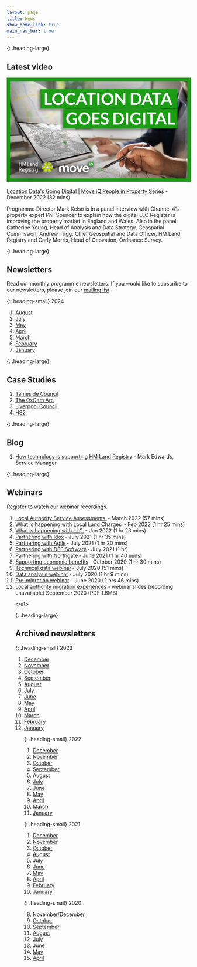 ```yaml
---
layout: page
title: News
show_home_link: true
main_nav_bar: true
---
```


{: .heading-large}
<h2>Latest video</h2>

<img src="static/img/YouTube_Thumbnail_Land_Registry_Chat.png" alt='Two people working on a screen with a title plan, with the text location data goes digital'>

<a href='https://www.youtube.com/watch?v=lu7e7DJ5xNY'>Location Data's Going Digital | Move iQ People in Property Series</a> - December 2022 (32 mins)

Programme Director Mark Kelso is in a panel interview with Channel 4’s property expert Phil Spencer to explain how the digital LLC Register is improving the property market in England and Wales. Also in the panel: Catherine Young, Head of Analysis and Data Strategy, Geospatial Commission, Andrew Trigg, Chief Geospatial and Data Officer, HM Land Registry and Carly Morris, Head of Geovation, Ordnance Survey.

{: .heading-large}
<h2>Newsletters</h2>

Read our monthly programme newsletters. If you would like to subscribe to our newsletters, please join our <a href="https://public.govdelivery.com/accounts/UKGOVUK_LR/signup/35766">mailing list</a>.

    
{: .heading-small}
2024
    
 <ol class='list list-number'>
    <li><a href='files/Communications/August%20newsletter_2024.pdf' onclick='linkClicked()'>August</a></li> 
    <li><a href='files/Communications/July%20newsletter%202024.pdf' onclick='linkClicked()'>July</a></li> 
    <li><a href='files/Communications/LLC%20newsletter_May2024.pdf' onclick='linkClicked()'>May</a></li>
    <li><a href='files/Communications/April%20newsletter%202024.pdf' onclick='linkClicked()'>April</a></li>
    <li><a href='files/Communications/March%20newsletter%202024.pdf' onclick='linkClicked()'>March</a></li> 
    <li><a href='files/Communications/LLC%20newsletter_Feb2024.pdf' onclick='linkClicked()'>February</a></li>
    <li><a href='files/Communications/LLC%20newsletter_Jan2024.pdf' onclick='linkClicked()'>January</a></li>
    
</ol>

{: .heading-large}
<h2>Case Studies</h2>

<ol class='list list-number'>
<li><a href='files/Communications/LLC_CASE%20STUDY_Tameside_291021.pdf' onclick='linkClicked()'>Tameside Council </a></li>
<li><a href='files/Communications/OXBRIDGE%20CASE%20STUDY_%20east%20west%20rail%203_BEST%20(1).pdf' onclick='linkClicked()'>The OxCam Arc</a></li>
<li><a href='files/Communications/CASE%20STUDY_LIVERPOOLCOUNCIL_vc.pdf' onclick='linkClicked()'>Liverpool Council </a></li>
<li><a href='files/Communications/CASE%20STUDY_HS2_vb.pdf' onclick='linkClicked()'>HS2 </a></li>



</ol>

{: .heading-large}
<h2>Blog</h2>

<ol class='list list-number'>
     <li><a href='files/Communications/How%20technology%20is%20supporting%20HM%20Land%20Registry.pdf' onclick='linkClicked()'>How technology is supporting HM Land Registry</a> - Mark Edwards, Service Manager</li>
</ol>







{: .heading-large}
<h2>Webinars</h2>

Register to watch our webinar recordings.

<ol class='list list-number'>
   <li><a href='https://register.gotowebinar.com/recording/1662619232768603400' onclick='linkClicked()'>Local Authority Service Assessments </a> - March 2022 (57 mins)</li>
    <li><a href='https://register.gotowebinar.com/recording/viewRecording/2299268349383944717/2396537746131633675/lissa.naylor@landregistry.gov.uk?registrantKey=3803514606460205837&type=ATTENDEEEMAILRECORDINGLINK' onclick='linkClicked()'>What is happening with Local Land Charges </a> - Feb 2022 (1 hr 25 mins)</li>
    <li><a href='https://register.gotowebinar.com/recording/viewRecording/1397859030119229709/6121466537091236619/lissa.naylor@landregistry.gov.uk?registrantKey=3229654198996896013&type=ATTENDEEEMAILRECORDINGLINK' onclick='linkClicked()'>What is happening with LLC </a> - Jan 2022 (1 hr 23 mins)</li>
    <li><a href='https://register.gotowebinar.com/recording/1949531289368842511' onclick='linkClicked()'>Partnering with Idox</a> - July 2021 (1 hr 35 mins)</li>
    <li><a href='https://register.gotowebinar.com/recording/3530810429418704141' onclick='linkClicked()'>Partnering with Agile</a> - July 2021 (1 hr 20 mins)</li>
    <li><a href='https://register.gotowebinar.com/recording/6437359521685068801' onclick='linkClicked()'>Partnering with DEF Software</a> - July 2021 (1 hr)</li>
    <li><a href='https://register.gotowebinar.com/recording/7224921008786406415' onclick='linkClicked()'>Partnering with Northgate</a> - June 2021 (1 hr 40 mins)</li>
    <li><a href='https://register.gotowebinar.com/recording/8203069637203220491' onclick='linkClicked()'>Supporting economic benefits</a> - October 2020 (1 hr 30 mins)</li>
    <li><a href='https://register.gotowebinar.com/recording/1242249536228957967' onclick='linkClicked()'>Technical data webinar</a> - July 2020 (51 mins)</li>
    <li><a href='https://register.gotowebinar.com/recording/2901021156248164104' onclick='linkClicked()'>Data analysis webinar</a> - July 2020 (1 hr 9 mins)</li>
    <li><a href='https://register.gotowebinar.com/register/3466118454595895566' onclick='linkClicked()'>Pre-migration webinar</a> - June 2020 (2 hrs 46 mins)</li>
    <li><a href='files/Communications/Local%20authority%20migration%20experiences%20webinar%20%E2%80%93%20September%202020.pdf' onclick='linkClicked()'>Local authority migration experiences</a> - webinar slides (recording unavailable) September 2020 (PDF 1.6MB)</li>
    
     
    
    
    </ol>
   
   {: .heading-large}
<h2>Archived newsletters</h2>

  
  {: .heading-small}
2023
    
 <ol class='list list-number'>
    <li><a href='files/Communications/LLC%20newsletter_Dec2023.pdf' onclick='linkClicked()'>December </a></li>
    <li><a href='files/Communications/LLC%20newsletter_Nov2023.pdf' onclick='linkClicked()'>November </a></li>
    <li><a href='files/Communications/LLC%20newsletter_Oct2023.pdf' onclick='linkClicked()'>October </a></li>
    <li><a href='files/Communications/LLC%20newsletter_Sept2023.pdf' onclick='linkClicked()'>September </a></li>
    <li><a href='files/Communications/LLC%20newsletter_August%202023(004).pdf' onclick='linkClicked()'>August </a></li> 
    <li><a href='files/Communications/LLC%20newsletter_July%202023.pdf' onclick='linkClicked()'>July </a></li>
    <li><a href='files/Communications/LLC%20newsletter_June%202023.pdf' onclick='linkClicked()'>June </a></li>
    <li><a href='files/Communications/LLC%20newsletter_NEW%20STYLE_May%202023%20(002).pdf' onclick='linkClicked()'>May </a></li>
    <li><a href='files/Communications/LLC%20newsletter_NEW%20STYLE_April%202023.pdf' onclick='linkClicked()'>April </a></li>
    <li><a href='files/Communications/LLC%20newsletter_NEW%20STYLE_MARCH%202023%20EDITION.pdf' onclick='linkClicked()'>March </a></li>
    <li><a href='files/Communications/LLC%20newsletter_NEW%20STYLE_FEB%202023%20EDITION_GG%20(002).pdf' onclick='linkClicked()'>February </a></li>
    <li><a href='files/Communications/LLC%20newsletter_NEW%20STYLE_JANUARY%202023_GG%20(002).pdf' onclick='linkClicked()'>January </a></li>
    
     
{: .heading-small}
2022

<ol class='list list-number'>
 <li><a href='files/Communications/LLC%20newsletter_NEW%20STYLE_DECEMBER%202022%201.pdf' onclick='linkClicked()'>December </a></li>
 <li><a href='files/Communications/LLC%20newsletter_NOVEMBER%202022.pdf' onclick='linkClicked()'>November </a></li>
 <li><a href='files/Communications/LLC%20newsletter%20OCTOBER%202022%20(1).pdf' onclick='linkClicked()'>October </a></li>
 <li><a href='files/Communications/LLC%20newsletter_NEW%20STYLE_SEP%202022.pdf' onclick='linkClicked()'>September </a></li>
 <li><a href='files/Communications/LLC%20newsletter_NEW%20STYLE_AUG%202022.pdf' onclick='linkClicked()'>August </a></li>
 <li><a href='files/Communications/LLC%20newsletter_NEW%20STYLE_JULY%202022.pdf' onclick='linkClicked()'>July </a></li>
 <li><a href='files/Communications/LLC%20newsletter_JUNE%2017%202022.pdf' onclick='linkClicked()'>June </a></li>
 <li><a href='files/Communications/LLC%20newsletter_NEW%20STYLE_MAY%202022.pdf' onclick='linkClicked()'>May </a></li>
 <li><a href='files/Communications/LLC%20newsletter_APRIL%202022.pdf' onclick='linkClicked()'>April </a></li>
 <li><a href='files/Communications/LLC%20newsletter_MARCH%202022.pdf' onclick='linkClicked()'>March </a></li>
 <li><a href='files/Communications/HM%20Land%20Registry%20local%20land%20charges%20newsletter%20January%202022.pdf' onclick='linkClicked()'>January </a></li>   
  </ol>

  
{: .heading-small}
2021

<ol class='list list-number'>
 <li><a href='files/Communications/DECEMBER%20newsletter%202021.pdf' onclick='linkClicked()'>December </a></li>
 <li><a href='files/Communications/NOVEMBER%20newsletter%202021.pdf' onclick='linkClicked()'>November </a></li>   
 <li><a href='files/Communications/OCTnewsletter%202021.pdf' onclick='linkClicked()'>October </a></li>
  <li><a href='files/Communications/August%20Newsletter.pdf' onclick='linkClicked()'>August </a></li>
  <li><a href='files/Communications/JULY%20newsletter%202021.pdf' onclick='linkClicked()'>July </a></li>
  <li><a href='files/Communications/JUNE%20newsletter%202021.pdf' onclick='linkClicked()'>June </a></li>
  <li><a href='files/Communications/HM%20Land%20Registry%20local%20land%20charges%20newsletter%20May%202021.pdf' onclick='linkClicked()'>May </a></li>
  <li><a href='files/Communications/April-21-Newsletter.pdf' onclick='linkClicked()'>April </a></li>
  <li><a href='files/Communications/FEB%20newsletter%202021.pdf' onclick='linkClicked("February 2021")'>February </a></li>
  <li><a href='files/Communications/HM%20Land%20Registry%20local%20land%20charges%20newsletter%20January%202021.pdf' onclick='linkClicked()'>January </a></li>
  </ol>  
    
    
{: .heading-small}
2020

 <ol class='list list-number' start='8'>
    <li><a href='files/Communications/NOV-DEC%20newsletter%202020.pdf' onclick='linkClicked()'>November/December </a></li>
    <li><a href='files/Communications/October%20LLC%20Final.pdf' onclick='linkClicked()'>October </a></li>
    <li><a href='files/Communications/email%20newsletter%20SEPT%202020.pdf' onclick='linkClicked()'>September </a></li>
    <li><a href='files/Communications/email%20newsletter%20AUG%202020.pdf' onclick='linkClicked()'>August </a></li>
    <li><a href='files/Communications/July%20Khub%20newsletter%20FINAL.pdf' onclick='linkClicked()'>July </a></li>
    <li><a href='files/Communications/KHub%20Newsletter%20-%20%20June%202020%20.pdf' onclick='linkClicked()'>June </a></li>
    <li><a href='files/Communications/May%20newsletter%20-%20FINAL.pdf' onclick='linkClicked()'>May </a></li>
    <li><a href='files/Communications/Khub%20Newsletter%20-%20MarchApril.pdf' onclick='linkClicked()'>April </a></li>
</ol>
